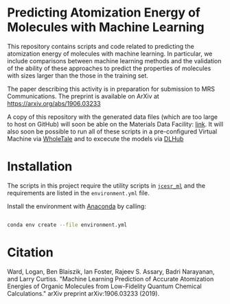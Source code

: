 # Predicting Atomization Energy of Molecules with Machine Learning

This repository contains scripts and code related to predicting the atomization energy of molecules with machine learning.
In particular, we include comparisons between machine learning methods and the validation of the ability of these approaches
to predict the properties of molecules with sizes larger than the those in the training set.

The paper describing this activity is in preparation for submission to MRS Communications. The preprint is available on ArXiv at https://arxiv.org/abs/1906.03233


A copy of this repository with the generated data files (which are too large to host on GitHub)
will soon be able on the Materials Data Facility: [link](http://dx.doi.org/doi:10.18126/M2V65Z).
It will also soon be possible to run all of these scripts in a pre-configured Virtual Machine via [WholeTale](http://wholetale.org)
and to excecute the models via [DLHub](https://dlhub.org)

# Installation

The scripts in this project require the utility scripts in [`jcesr_ml`](jcesr_ml) and the requirements
are listed in the `environment.yml` file.

Install the environment with [Anaconda](https://conda.io/en/latest/) by calling:

```bash

conda env create --file environment.yml
```

# Citation
Ward, Logan, Ben Blaiszik, Ian Foster, Rajeev S. Assary, Badri Narayanan, and Larry Curtiss. "Machine Learning Prediction of Accurate Atomization Energies of Organic Molecules from Low-Fidelity Quantum Chemical Calculations." arXiv preprint arXiv:1906.03233 (2019).
